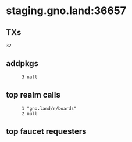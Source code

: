 # staging.gno.land:36657

## TXs
```
32
```

## addpkgs
```
      3 null
```

## top realm calls
```
      1 "gno.land/r/boards"
      2 null
```

## top faucet requesters
```
```

